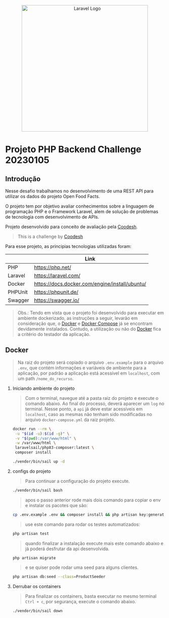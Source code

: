 <p align="center"><a href="https://laravel.com" target="_blank"><img src="https://raw.githubusercontent.com/laravel/art/master/logo-lockup/5%20SVG/2%20CMYK/1%20Full%20Color/laravel-logolockup-cmyk-red.svg" width="400" alt="Laravel Logo"></a></p>

# Projeto PHP Backend Challenge 20230105

## Introdução

Nesse desafio trabalhamos no desenvolvimento de uma REST API para utilizar os dados do projeto Open Food Facts.

O projeto tem por objetivo avaliar conhecimentos sobre a linguagem de programação PHP e o Framework Laravel, alem de
solução de problemas de tecnologia com desenvolvimento de APIs.

Projeto desenvolvido para conceito de avaliação pela [Coodesh](https://coodesh.com/).

> This is a challenge by [Coodesh](https://coodesh.com/)


Para esse projeto, as principias tecnologias utilizadas foram:

|         | Link                                             |
|---------|--------------------------------------------------|
| PHP     | <https://php.net/>                               |
| Laravel | <https://laravel.com/>                           |
| Docker  | <https://docs.docker.com/engine/install/ubuntu/> |
| PHPUnit | <https://phpunit.de/>                            |
| Swagger | <https://swagger.io/>                            |

> Obs.: Tendo em vista que o projeto foi desenvolvido para executar em ambiente dockerizado, as instruções a seguir,
> levarão em consideração que, o [Docker](https://docs.docker.com/engine/install/ubuntu/)
> e [Docker Compose](https://docs.docker.com/compose/install/) já se encontram devidamente instalados.
> Contudo, a utilização ou não do [Docker](https://docs.docker.com/engine/install/ubuntu/) fica a critério do testador
> da aplicação.

## Docker

> Na raiz do projeto será copiado o arquivo `.env.example` para o arquivo `.env`, que contém informações e variáveis de
> ambiente para a aplicação, por padrão a aplicação está acessível em `localhost`, com um path `/nome_do_recurso`.

1. Iniciando ambiente do projeto
   > Com o terminal, navegue até a pasta raiz do projeto e execute o comando abaixo. Ao final do processo, deverá
   > aparecer um `log` no terminal. Nesse ponto, a `api` já deve estar acessíveis em `localhost`, caso as mesmas não
   > tenham sido modificadas no arquivo `docker-compose.yml` da raiz projeto.

    ````bash
    docker run --rm \
     -u "$(id -u):$(id -g)" \
     -v "$(pwd):/var/www/html" \
     -w /var/www/html \
     laravelsail/php83-composer:latest \
     composer install
    ````

    ```bash
    ./vendor/bin/sail up -d
    ```

2. configs do projeto
   > Para continuar a configuração do projeto execute.

    ```bash
    ./vendor/bin/sail bash
    ```

   > apos o passo anterior rode mais dois comando para copiar o env e instalar os pacotes que são:

    ```bash
    cp .env.example .env && composer install && php artisan key:generate
    ```

   > use este comando para rodar os testes automatizados:

    ```bash
    php artisan test
    ```

   > quando finalizar a instalação execute mais este comando abaixo e já poderá desfrutar da api desenvolvida.

    ```bash
    php artisan migrate
    ```

   > e se quiser pode rodar uma seed para alguns clientes.

    ```bash
    php artisan db:seed --class=ProductSeeder
    ```

3. Derrubar os containers
   > Para finalizar os containers, basta executar no mesmo terminal `Ctrl + c`, por segurança, execute o comando abaixo.

    ```bash
    ./vendor/bin/sail down
    ```
